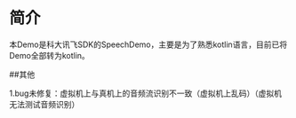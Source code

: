 # 简介

本Demo是科大讯飞SDK的SpeechDemo，主要是为了熟悉kotlin语言，目前已将Demo全部转为kotlin。

##其他

1.bug未修复：虚拟机上与真机上的音频流识别不一致（虚拟机上乱码）（虚拟机无法测试音频识别）

